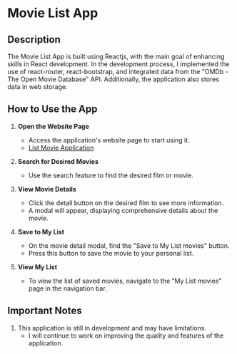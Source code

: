 # Movie List App

## Description

The Movie List App is built using Reactjs, with the main goal of enhancing skills in React development. In the development process, I implemented the use of react-router, react-bootstrap, and integrated data from the "OMDb - The Open Movie Database" API. Additionally, the application also stores data in web storage.

## How to Use the App

1. **Open the Website Page**

   - Access the application's website page to start using it.
   - [List Movie Application](https://sb-movies-list-application.netlify.app/)

2. **Search for Desired Movies**

   - Use the search feature to find the desired film or movie.

3. **View Movie Details**

   - Click the detail button on the desired film to see more information.
   - A modal will appear, displaying comprehensive details about the movie.

4. **Save to My List**

   - On the movie detail modal, find the "Save to My List movies" button.
   - Press this button to save the movie to your personal list.

5. **View My List**
   - To view the list of saved movies, navigate to the "My List movies" page in the navigation bar.

## Important Notes

1. This application is still in development and may have limitations.
   - I will continue to work on improving the quality and features of the application.
